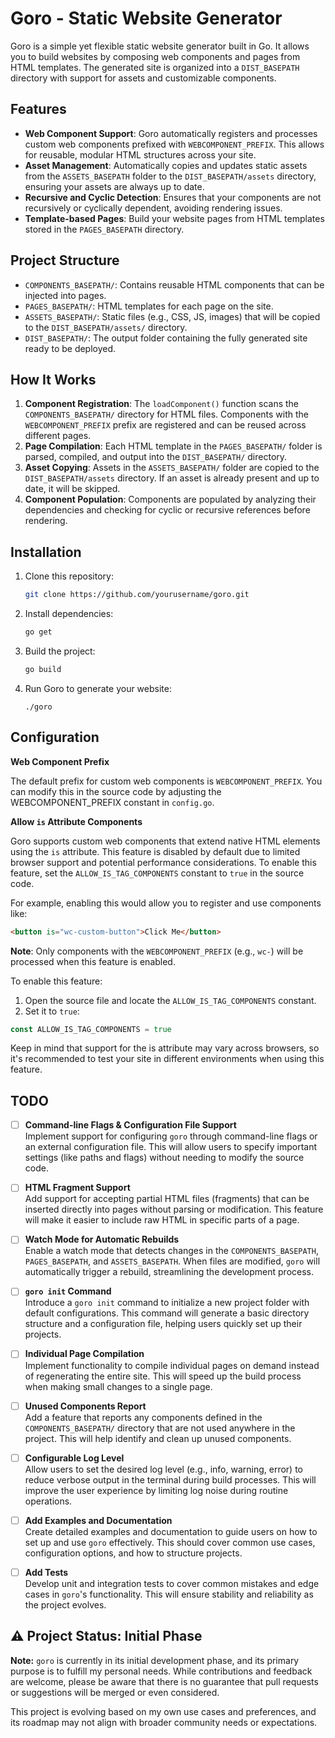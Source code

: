 # Goro - Static Website Generator

Goro is a simple yet flexible static website generator built in Go. It allows you to build websites by composing web components and pages from HTML templates. The generated site is organized into a `DIST_BASEPATH` directory with support for assets and customizable components.

## Features

- **Web Component Support**: Goro automatically registers and processes custom web components prefixed with `WEBCOMPONENT_PREFIX`. This allows for reusable, modular HTML structures across your site.
- **Asset Management**: Automatically copies and updates static assets from the `ASSETS_BASEPATH` folder to the `DIST_BASEPATH/assets` directory, ensuring your assets are always up to date.
- **Recursive and Cyclic Detection**: Ensures that your components are not recursively or cyclically dependent, avoiding rendering issues.
- **Template-based Pages**: Build your website pages from HTML templates stored in the `PAGES_BASEPATH` directory.

## Project Structure

- `COMPONENTS_BASEPATH/`: Contains reusable HTML components that can be injected into pages.
- `PAGES_BASEPATH/`: HTML templates for each page on the site.
- `ASSETS_BASEPATH/`: Static files (e.g., CSS, JS, images) that will be copied to the `DIST_BASEPATH/assets/` directory.
- `DIST_BASEPATH/`: The output folder containing the fully generated site ready to be deployed.

## How It Works

1. **Component Registration**: The `loadComponent()` function scans the `COMPONENTS_BASEPATH/` directory for HTML files. Components with the `WEBCOMPONENT_PREFIX` prefix are registered and can be reused across different pages.
2. **Page Compilation**: Each HTML template in the `PAGES_BASEPATH/` folder is parsed, compiled, and output into the `DIST_BASEPATH/` directory.
3. **Asset Copying**: Assets in the `ASSETS_BASEPATH/` folder are copied to the `DIST_BASEPATH/assets` directory. If an asset is already present and up to date, it will be skipped.
4. **Component Population**: Components are populated by analyzing their dependencies and checking for cyclic or recursive references before rendering.

## Installation

1. Clone this repository:
   ```bash
   git clone https://github.com/yourusername/goro.git
   ```
2. Install dependencies:
   ```bash
   go get
   ```
3. Build the project:
   ```bash
   go build
   ```
4. Run Goro to generate your website:
   ```
   ./goro
   ```

## Configuration

**Web Component Prefix**

The default prefix for custom web components is `WEBCOMPONENT_PREFIX`. You can modify this in the source code by adjusting the WEBCOMPONENT_PREFIX constant in `config.go`.

**Allow `is` Attribute Components**

Goro supports custom web components that extend native HTML elements using the `is` attribute. This feature is disabled by default due to limited browser support and potential performance considerations. To enable this feature, set the `ALLOW_IS_TAG_COMPONENTS` constant to `true` in the source code.

For example, enabling this would allow you to register and use components like:
```html
<button is="wc-custom-button">Click Me</button>
```

**Note**: Only components with the `WEBCOMPONENT_PREFIX` (e.g., `wc-`) will be processed when this feature is enabled.

To enable this feature:
1. Open the source file and locate the `ALLOW_IS_TAG_COMPONENTS` constant.
2. Set it to `true`:
```go
const ALLOW_IS_TAG_COMPONENTS = true
```

Keep in mind that support for the is attribute may vary across browsers, so it's recommended to test your site in different environments when using this feature.

## TODO

- [ ] **Command-line Flags & Configuration File Support**  
  Implement support for configuring `goro` through command-line flags or an external configuration file. This will allow users to specify important settings (like paths and flags) without needing to modify the source code.

- [ ] **HTML Fragment Support**  
  Add support for accepting partial HTML files (fragments) that can be inserted directly into pages without parsing or modification. This feature will make it easier to include raw HTML in specific parts of a page.

- [ ] **Watch Mode for Automatic Rebuilds**  
  Enable a watch mode that detects changes in the `COMPONENTS_BASEPATH`, `PAGES_BASEPATH`, and `ASSETS_BASEPATH`. When files are modified, `goro` will automatically trigger a rebuild, streamlining the development process.

- [ ] **`goro init` Command**  
  Introduce a `goro init` command to initialize a new project folder with default configurations. This command will generate a basic directory structure and a configuration file, helping users quickly set up their projects.

- [ ] **Individual Page Compilation**  
  Implement functionality to compile individual pages on demand instead of regenerating the entire site. This will speed up the build process when making small changes to a single page.

- [ ] **Unused Components Report**  
  Add a feature that reports any components defined in the `COMPONENTS_BASEPATH/` directory that are not used anywhere in the project. This will help identify and clean up unused components.

- [ ] **Configurable Log Level**  
  Allow users to set the desired log level (e.g., info, warning, error) to reduce verbose output in the terminal during build processes. This will improve the user experience by limiting log noise during routine operations.

- [ ] **Add Examples and Documentation**  
  Create detailed examples and documentation to guide users on how to set up and use `goro` effectively. This should cover common use cases, configuration options, and how to structure projects.

- [ ] **Add Tests**  
  Develop unit and integration tests to cover common mistakes and edge cases in `goro`'s functionality. This will ensure stability and reliability as the project evolves.
  
## ⚠️ Project Status: Initial Phase

**Note:** `goro` is currently in its initial development phase, and its primary purpose is to fulfill my personal needs. While contributions and feedback are welcome, please be aware that there is no guarantee that pull requests or suggestions will be merged or even considered.

This project is evolving based on my own use cases and preferences, and its roadmap may not align with broader community needs or expectations.
